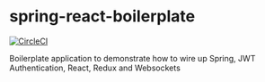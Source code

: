 # spring-react-boilerplate

[![CircleCI](https://circleci.com/gh/pram/spring-react-boilerplate.svg?style=svg)](https://circleci.com/gh/pram/spring-react-boilerplate)

Boilerplate application to demonstrate how to wire up Spring, JWT Authentication, React, Redux and Websockets
